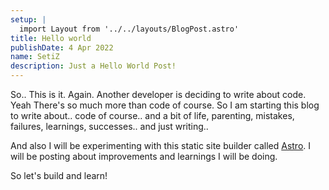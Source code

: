 ```yaml
---
setup: |
  import Layout from '../../layouts/BlogPost.astro'
title: Hello world
publishDate: 4 Apr 2022
name: SetiZ
description: Just a Hello World Post!
---
```


<!-- <Cool name={frontmatter.name} href="https://twitter.com/funkysetiz" client:load /> -->

So.. This is it. Again. Another developer is deciding to write about code. Yeah There's so much more than code of course. So I am starting this blog to write about.. code of course.. and a bit of life, parenting, mistakes, failures, learnings, successes.. and just writing..

And also I will be experimenting with this static site builder called [Astro](https://astro.build/). I will be posting about improvements and learnings I will be doing.

So let's build and learn!
